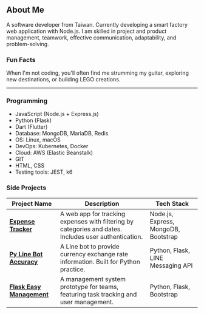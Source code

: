 ## About Me

A software developer from Taiwan.
Currently developing a smart factory web application with Node.js.
I am skilled in project and product management, teamwork, effective communication, adaptability, and problem-solving.

### Fun Facts

When I'm not coding, you'll often find me strumming my guitar, exploring new destinations, or building LEGO creations.


---------------------------------------

### Programming
- JavaScript (Node.js + Express.js)
- Python (Flask)
- Dart (Flutter)
- Database: MongoDB, MariaDB, Redis
- OS: Linux, macOS
- DevOps: Kubernetes, Docker
- Cloud: AWS (Elastic Beanstalk)
- GIT
- HTML, CSS
- Testing tools: JEST, k6

<!-- (Programming) -->
  
### Side Projects

| Project Name           | Description                                         | Tech Stack
|------------------------|-----------------------------------------------------|----------------------------
| **[Expense Tracker](https://github.com/bobolin0624/expense-tracker)** | A web app for tracking expenses with filtering by categories and dates. Includes user authentication. | Node.js, Express, MongoDB, Bootstrap
| **[Py Line Bot Accuracy](https://github.com/bobolin0624/py-line-bot-accuracy)** | A Line bot to provide currency exchange rate information. Built for Python practice. | Python, Flask, LINE Messaging API     | [GitHub](https://github.com/bobolin0624/py-line-bot-accuracy) |
| **[Flask Easy Management](https://github.com/bobolin0624/flask-easy-management)** | A management system prototype for teams, featuring task tracking and user management. | Python, Flask, Bootstrap |